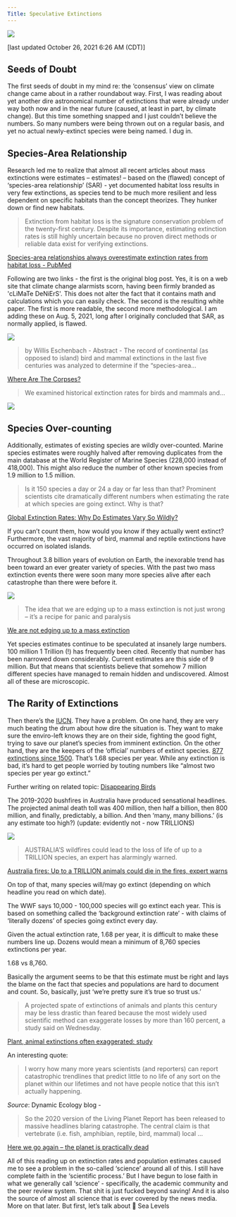 ```yaml
---
Title: Speculative Extinctions
---
```


![](../img/Starling_murmuration.jpeg)

[last updated October 26, 2021 6:26 AM (CDT)]

## Seeds of Doubt

The first seeds of doubt in my mind re: the ‘consensus’ view on climate change came about in a rather roundabout way. First, I was reading about yet another dire astronomical number of extinctions that were already under way both now and in the near future (caused, at least in part, by climate change). But this time something snapped and I just couldn’t believe the numbers. So many numbers were being thrown out on a regular basis, and yet no actual newly-extinct species were being named. I dug in.

## Species-Area Relationship

Research led me to realize that almost all recent articles about mass extinctions were estimates – estimates! – based on the (flawed) concept of ‘species-area relationship’ (SAR) - yet documented habitat loss results in very few extinctions, as species tend to be much more resilient and less dependent on specific habitats than the concept theorizes. They hunker down or find new habitats.

> Extinction from habitat loss is the signature conservation problem of the twenty-first century. Despite its importance, estimating extinction rates is still highly uncertain because no proven direct methods or reliable data exist for verifying extinctions.

[Species-area relationships always overestimate extinction rates from habitat loss - PubMed](https://pubmed.ncbi.nlm.nih.gov/21593870/)

Following are two links - the first is the original blog post. Yes, it is on a web site that climate change alarmists scorn, having been firmly branded as 'cLiMaTe DeNiErS'. This does not alter the fact that it contains math and calculations which you can easily check. The second is the resulting white paper. The first is more readable, the second more methodological. I am adding these on Aug. 5, 2021, long after I originally concluded that SAR, as normally applied, is flawed.

![](../img/dodo.jpeg)

> by Willis Eschenbach - Abstract - The record of continental (as opposed to island) bird and mammal extinctions in the last five centuries was analyzed to determine if the “species-area…

[Where Are The Corpses?](https://wattsupwiththat.com/2010/01/04/where-are-the-corpses/)

> We examined historical extinction rates for birds and mammals and...

![](../img/historical-extinction.png)

## Species Over-counting

Additionally, estimates of existing species are wildly over-counted. Marine species estimates were roughly halved after removing duplicates from the main database at the World Register of Marine Species (228,000 instead of 418,000). This might also reduce the number of other known species from 1.9 million to 1.5 million.

> Is it 150 species a day or 24 a day or far less than that? Prominent scientists cite dramatically different numbers when estimating the rate at which species are going extinct. Why is that?

[Global Extinction Rates: Why Do Estimates Vary So Wildly?](https://e360.yale.edu/features/global_extinction_rates_why_do_estimates_vary_so_wildly)

If you can’t count them, how would you know if they actually went extinct? Furthermore, the vast majority of bird, mammal and reptile extinctions have occurred on isolated islands.

Throughout 3.8 billion years of evolution on Earth, the inexorable trend has been toward an ever greater variety of species. With the past two mass extinction events there were soon many more species alive after each catastrophe than there were before it.

![](../img/wolves.jpeg)

> The idea that we are edging up to a mass extinction is not just wrong – it’s a recipe for panic and paralysis

[We are not edging up to a mass extinction](https://aeon.co/essays/we-are-not-edging-up-to-a-mass-extinction)

Yet species estimates continue to be speculated at insanely large numbers. 100 million 1 Trillion (!) has frequently been cited. Recently that number has been narrowed down considerably. Current estimates are this side of 9 million. But that means that scientists believe that somehow 7 million different species have managed to remain hidden and undiscovered. Almost all of these are microscopic.

## The Rarity of Extinctions

Then there’s the [IUCN](https://iucn.org). They have a problem. On one hand, they are very much beating the drum about how dire the situation is. They want to make sure the enviro-left knows they are on their side, fighting the good fight, trying to save our planet’s species from imminent extinction. On the other hand, they are the keepers of the ‘official’ numbers of extinct species. [877 extinctions since 1500](https://www.iucn.org/news/species/201912/species-recoveries-bring-hope-amidst-biodiversity-crisis-iucn-red-list). That’s 1.68 species per year. While any extinction is bad, it’s hard to get people worried by touting numbers like “almost two species per year go extinct.”

Further writing on related topic: [Disappearing Birds](disappearing-birds.md)

The 2019-2020 bushfires in Australia have produced sensational headlines. The projected animal death toll was 400 million, then half a billion, then 800 million, and finally, predictably, a billion. And then ‘many, many billions.’ (is any estimate too high?) (update: evidently not - now TRILLIONS)

![](../img/horse-fire.jpeg)

> AUSTRALIA’S wildfires could lead to the loss of life of up to a TRILLION species, an expert has alarmingly warned.

[Australia fires: Up to a TRILLION animals could die in the fires, expert warns](https://www.express.co.uk/news/science/1226034australia-fires-how-many-animals-have-died-in-australia-australia-koalas-dead)

On top of that, many species will/may go extinct (depending on which headline you read on which date).

The WWF says 10,000 - 100,000 species will go extinct each year. This is based on something called the ‘background extinction rate’ - with claims of ‘literally dozens’ of species going extinct every day.

Given the actual extinction rate, 1.68 per year, it is difficult to make these numbers line up. Dozens would mean a minimum of 8,760 species extinctions per year.

1.68 vs 8,760.

Basically the argument seems to be that this estimate must be right and lays the blame on the fact that species and populations are hard to document and count. So, basically, just ‘we’re pretty sure it’s true so trust us.’

> A projected spate of extinctions of animals and plants this century may be less drastic than feared because the most widely used scientific method can exaggerate losses by more than 160 percent, a study said on Wednesday.

[Plant, animal extinctions often exaggerated: study](https://www.reuters.com/article/us-extinctions/plant-animal-extinctions-often-exaggerated-study-idUSTRE74H5D620110518)

An interesting quote:

> I worry how many more years scientists (and reporters) can report catastrophic trendlines that predict little to no life of any sort on the planet within our lifetimes and not have people notice that this isn’t actually happening.

*Source*: Dynamic Ecology blog -

> So the 2020 version of the Living Planet Report has been released to massive headlines blaring catastrophe. The central claim is that vertebrate (i.e. fish, amphibian, reptile, bird, mammal) local …

[Here we go again – the planet is practically dead](https://dynamicecology.wordpress.com/2020/09/10/here-we-go-again-the-planet-is-practically-dead/)

All of this reading up on extinction rates and population estimates caused me to see a problem in the so-called ‘science’ around all of this. I still have complete faith in the ‘scientific process.’ But I have begun to lose faith in what we generally call ‘science’ - specifically, the academic community and the peer review system. That shit is just fucked beyond saving! And it is also the source of almost all science that is ever covered by the news media. More on that later. But first, let’s talk about 🌊 Sea Levels 